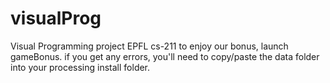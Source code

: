 # visualProg
Visual Programming project EPFL cs-211
to enjoy our bonus, launch gameBonus. if you get any errors, you'll need to copy/paste the data folder into your processing install folder.
